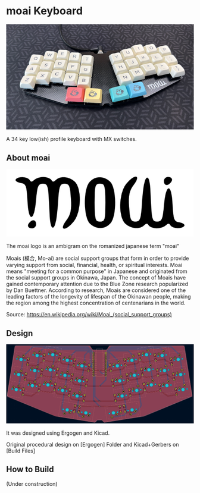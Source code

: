 # moai Keyboard

![Moai Logo](images/photo1.png)

A 34 key low(ish) profile keyboard with MX switches.

## About moai

![Moai Logo](images/moai_vector.png)

The moai logo is an ambigram on the romanized japanese term "moai"

Moais (模合, Mo-ai) are social support groups that form in order to provide varying support from social, financial, health, or spiritual interests. Moai means "meeting for a common purpose" in Japanese and originated from the social support groups in Okinawa, Japan. The concept of Moais have gained contemporary attention due to the Blue Zone research popularized by Dan Buettner. According to research, Moais are considered one of the leading factors of the longevity of lifespan of the Okinawan people, making the region among the highest concentration of centenarians in the world.

Source: <https://en.wikipedia.org/wiki/Moai_(social_support_groups)>

## Design

![Moai PCB](images/kicad_pcb.png)

It was designed using Ergogen and Kicad.

Original procedural design on [Ergogen] Folder and Kicad+Gerbers on [Build Files]


## How to Build

(Under construction)
